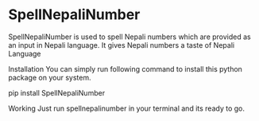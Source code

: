 # SpellNepaliNumber
SpellNepaliNumber is used to spell Nepali numbers which are provided as an input in Nepali language. It gives Nepali numbers a taste of Nepali Language

Installation
You can simply run following command to install this python package on your system.

pip install SpellNepaliNumber

Working
Just run spellnepalinumber in your terminal and its ready to go.

